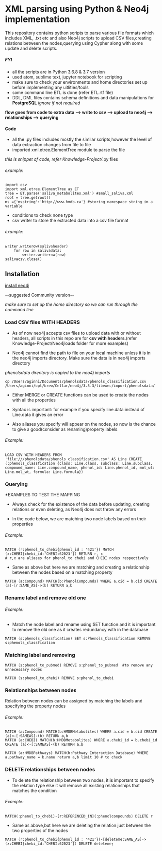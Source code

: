 # XML parsing using Python & Neo4j implementation

This repository contains python scripts to parse various file formats which includes XML, .txt etc and also Neo4j scripts to upload CSV files,creating relations between the nodes,querying using Cypher along with some update and delete scripts.

##### FYI 

* all the scripts are in Python 3.6.8 & 3.7 version
* used atom, sublime text, jupyter notebook for scripting
* make sure to check your environments and home directories set up before implementing any uitlities/tools
* some command line ETL is done (refer ETL.rtf file)
* DDL, DML files contains schema definitions and data manipulations for **PostgreSQL** *ignore if not required*

**flow goes from code to extra data  --> write to csv --> upload to neo4j --> relationships --> querying**

#### Code 

* all the .py files includes mostly the similar scripts,however the level of data extraction changes from file to file
* imported xml.etree.ElementTree module to parse the file 

*this is snippet of code, refer Knowledge-Project/*.py files

###### example:

```python3    
import csv
import xml.etree.ElementTree as ET
tree = ET.parse('saliva_metabolites.xml') #small_saliva.xml
root = tree.getroot()
ns ={'nsstring':'http://www.hmdb.ca'} #storing namespace string in a variable 
```
* conditions to check none type
* csv writer to store the extracted data into a csv file format

###### example:

```python3
writer.writerow(salivaheader)
	for row in salivadata:
		writer.writerow(row)
salivacsv.close()
```

## Installation
[install neo4j](https://neo4j.com/download-center/#releases) 

--suggested Community version-- 

*make sure to set up the home directory so we can run through the command line*

### Load CSV files WITH HEADERS 

* As of now neo4j accepts csv files to upload data with or without headers, all scripts in this repo are for **csv with headers**.(refer Knowledge-Project/Neo4jloads folder for more examples)

* Neo4j cannot find the path to file on your local machine unless it is in the neo4j imports directory. Make sure the data is in neo4j imports directory

*phenolsdata directory is copied to the neo4j imports*

```neo4j
cp /Users/aginni/Documents/phenolsdata/phenols_classification.csv /Users/aginni/opt/brew/Cellar/neo4j/3.5.3/libexec/import/phenolsdata/
```
* Either MERGE or CREATE functions can be used to create the nodes with all the properties

* Syntax is important: for example if you specify line.data instead of Line.data it gives an error

* Also aliases you specify will appear on the nodes, so now is the chance to give a good(consider as renaming)property labels

###### Example:

```
LOAD CSV WITH HEADERS FROM 'file:///phenolsdata/phenols_classification.csv' AS Line CREATE (:phenols_classfication {class: Line.class, subclass: Line.subclass, compound_name: Line.compound_name, phenol_id: Line.phenol_id, mol_wt: Line.mol_wt, formula: Line.formula})
```

### Querying

*EXAMPLES TO TEST THE MAPPING

* Always check for the existence of the data before updating, creating relations or even deleting, as Neo4j does not throw any errors 

* In the code below, we are matching two node labels based on their properties

###### Example:

```
MATCH (r:phenol_to_chebi{phenol_id : '421'}) MATCH (x:CHEBI{chebi_id:'CHEBI:62023'}) RETURN r, x 
# r,x are aliases for phenol_to chebi and CHEBI nodes respectively
```

* Same as above but here we are matching and creating a relationship between the nodes based on a matching property

``` 
MATCH (a:Compound) MATCH(b:PhenolCompounds) WHERE a.cid = b.cid CREATE (a)-[r:SAME_AS]->(b) RETURN a,b
```

### Rename label and remove old one

###### Example:

* Match the node label and rename using SET function and it is important to remove the old one as it creates redundancy with in the database

```
MATCH (s:phenols_classfication) SET s:Phenols_Classification REMOVE s:phenols_classfication
```

### Matching label and removing

``` 
MATCH (s:phenol_to_pubmed) REMOVE s:phenol_to_pubmed  #to remove any unnecessary nodes

MATCH (s:phenol_to_chebi) REMOVE s:phenol_to_chebi
```
### Relationships between nodes

Relation between nodes can be assigned by matching the labels and specifying the property nodes

###### Example:
```
MATCH (a:Compound) MATCH(b:HMDBMetabolites) WHERE a.cid = b.cid CREATE (a)<-[:SAMEAS]-(b) RETURN a,b
MATCH (a:CHEBI) MATCH(b:HMDBMetabolites) WHERE a.chebi_id = b.chebi_id CREATE (a)<-[:SAMEAS]-(b) RETURN a,b

MATCH (a:HMDBPathways) MATCH(b:Pathway Interaction Database) WHERE a.pathway_name = b.name return a,b limit 10 # to check
```
### DELETE relationships between nodes

* To delete the relationship between two nodes, it is important to specify the relation type else it will remove all existing relationships that matches the condition 

###### Example:

``` MATCH(:phenol_to_chebi)-[r:REFERENCED_IN](:phenolcompounds) DELETE r  ```

* Same as above,but here we are deleting the relation just between the two properties of the nodes

``` 
MATCH (r:phenol_to_chebi{phenol_id : '421'})-[deleteme:SAME_AS]->(x:CHEBI{chebi_id:'CHEBI:62023'}) DELETE deleteme;
```



